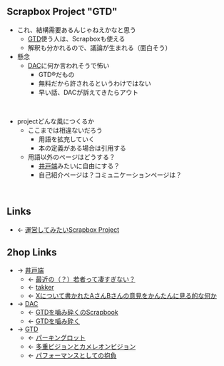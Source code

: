 ## Scrapbox Project "GTD"
- これ、結構需要あるんじゃねえかなと思う
    - [GTD](GTD.md)使う人は、Scrapboxも使える
    - 解釈も分かれるので、議論が生まれる（面白そう）
- 懸念
    - [DAC](DAC.md)に何か言われそうで怖い
        - GTD®だもの
        - 無料だから許されるというわけではない
        - 早い話、DACが訴えてきたらアウト

<br>

- projectどんな風につくるか
    - ここまでは相違ないだろう
        - 用語を拡充していく
        - 本の定義がある場合は引用する
    - 用語以外のページはどうする？
        - [井戸端](井戸端.md)みたいに自由にする？
        - 自己紹介ページは？コミュニケーションページは？

<br>

## Links
- ← [運営してみたいScrapbox Project](運営してみたいScrapbox_Project.md)

## 2hop Links
- → [井戸端](井戸端.md)
    - ← [最近の（？）若者って凄すぎない？](最近の___若者って凄すぎない_.md)
    - ← [takker](takker.md)
    - ← [Xについて書かれたAさんBさんの意見をかんたんに見る的な何か](Xについて書かれたAさんBさんの意見をかんたんに見る的な何か.md)
- → [DAC](DAC.md)
    - ← [GTDを噛み砕くのScrapbook](GTDを噛み砕くのScrapbook.md)
    - ← [GTDを噛み砕く](GTDを噛み砕く.md)
- → [GTD](GTD.md)
    - ← [パーキングロット](パーキングロット.md)
    - ← [多重ビジョンとカメレオンビジョン](多重ビジョンとカメレオンビジョン.md)
    - ← [パフォーマンスとしての抱負](パフォーマンスとしての抱負.md)
